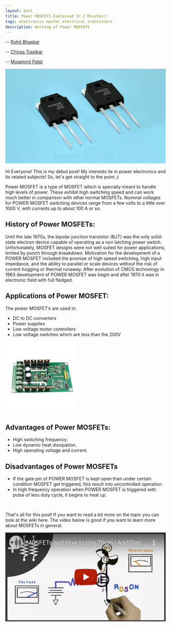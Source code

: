 ```yaml
---
layout: post
title: Power MOSFETS Explained In 2 Minutes!!
tags: electronics mosfet electrical transistors
description: Working of Power MOSFETS
---
```


-- [Rohit Bhaskar](https://github.com/rohitbhaskar)

-- [Chirag Trasikar](https://github.com/chirag16)

-- [Mujammil Patel](https://www.linkedin.com/in/mujammil-patel-87803a112)

![MOSFET](/assets/posts/power-mosfets-in-2-minutes/img1.jpg)

Hi Everyone! This is my debut post! My interests lie in power electronics and its related subjects! So, let's get straight to the point ;) 



Power MOSFET is a type of MOSFET which is specially meant to handle high levels of power. These exhibit high switching speed and can work much better in comparison with other normal MOSFETs. Nominal voltages for POWER MOSFET switching devices range from a few volts to a little over 1000 V, with currents up to about 100 A or so.



## History of Power MOSFETs:

Until the late 1970s, the bipolar junction transistor (BJT) was the only solid-state electron device capable of operating as a non latching power switch. Unfortunately, MOSFET designs were not well suited for power applications, limited by punch through breakdown. Motivation for the development of a POWER MOSFET included the promise of high speed switching, high input impedance, and the ability to parallel or scale devices without the risk of current hogging or thermal runaway. After evolution of CMOS technology in 1963 development of POWER MOSFET was begin and after 1970 it was in electronic field with full fledged.



## Applications of Power MOSFET:

The power MOSFET’s are used in:

- DC to DC converters
- Power supplies
- Low voltage motor controllers
- Low voltage switches which are less than the 200V

![MOSFET](/assets/posts/power-mosfets-in-2-minutes/img2.jpg)

## Advantages of Power MOSFETs:

- High switching frequency.
- Low dynamic heat dissipation.
- High operating voltage and current.
 

## Disadvantages of Power MOSFETs

- If the gate pin of POWER MOSFET is kept open then under certain condition MOSFET get triggered, this result into uncontrolled operation.
- In high frequency operation when POWER MOSFET is triggered with pulse of less duty cycle, it begins to heat up.

<br> 

That's all for this post! If you want to read a bit more on the topic you can look at the wiki here.  The video below is good if you want to learn more about MOSFETs in general.

[![WORKING VIDEO](/assets/posts/power-mosfets-in-2-minutes/img3.png)](https://youtu.be/GrvvkYTW_0k)